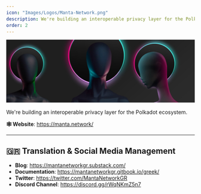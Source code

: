 ```yaml
---
icon: "Images/Logos/Manta-Network.png"
description: We're building an interoperable privacy layer for the Polkadot ecosystem.
order: 2
---
```


![](../Images/Covers/Manta-Network.png)

We're building an interoperable privacy layer for the Polkadot ecosystem.

**🕸️ Website**: https://manta.network/

---

## 🇬🇷 Translation & Social Media Management

- **Blog**: https://mantanetworkgr.substack.com/
- **Documentation**: https://mantanetworkgr.gitbook.io/greek/
- **Twitter**: https://twitter.com/MantaNetworkGR
- **Discord Channel**: https://discord.gg/rWqNKmZ5n7
